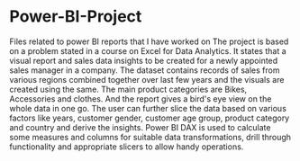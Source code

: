 # Power-BI-Project
Files related to power BI reports that I have worked on
The project is based on a problem stated in a course on Excel for Data Analytics. It states that a visual report and sales data insights to be created for a newly appointed sales manager in a company.
The dataset contains records of sales from various regions combined together over last few years and the visuals are created using the same.
The main product categories are Bikes, Accessories and clothes. And the report gives a bird's eye view on the whole data in one go.
The user can further slice the data based on various factors like years, customer gender, customer age group, product category and country and derive the insights.
Power BI DAX is used to calculate some measures and columns for suitable data transformations, drill through functionality and appropriate slicers to allow handy operations.
